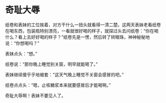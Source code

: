 # 奇耻大辱

纸卷和表妹的工位挨着，对方干什么一扭头就看得一清二楚。这两天表妹老看纸卷在喝东西，包装瓶特别漂亮，一看就很好喝的样子，就探过头去问纸卷：“你在喝什么？看上去好好喝的样子？”纸卷先是一愣，然后转了转眼珠，神神秘秘地说：“你想喝吗？” 

表妹点头：“想。” 

纸卷说：“那你晚上睡觉别关窗，明早就能喝了。” 

表妹继续傻乎乎地被套：“这天气晚上睡觉不关窗会感冒的吧。” 

纸卷点点头：“嗯，止咳糖浆本来就要感冒后才能喝啊。” 

奇耻大辱啊！表妹不要见人了。
